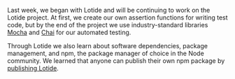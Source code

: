 

Last week, we began with Lotide and will be continuing to work on the Lotide project. At first, we create our own assertion functions for writing test code, but by the end of the project we use industry-standard libraries [Mocha](https://mochajs.org) and [Chai](https://www.chaijs.com) for our automated testing.

Through Lotide we also learn about software dependencies, package management, and npm, the package manager of choice in the Node community. We learned that anyone can publish their own npm package by [publishing Lotide](https://flex-web.compass.lighthouselabs.ca/workbooks/flex-m01w4/activities/374?journey_step=32&workbook=7).